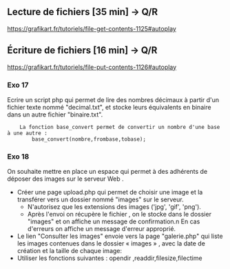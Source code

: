 ## Lecture de fichiers [35 min] -> Q/R

<https://grafikart.fr/tutoriels/file-get-contents-1125#autoplay>

## Écriture de fichiers [16 min] -> Q/R

<https://grafikart.fr/tutoriels/file-put-contents-1126#autoplay>

### Exo 17

Ecrire un script php qui  permet de lire des nombres décimaux à partir d'un fichier texte nommé "decimal.txt",  et stocke leurs équivalents en binaire dans un autre fichier "binaire.txt".

        La fonction base_convert permet de convertir un nombre d'une base à une autre :
            base_convert(nombre,frombase,tobase);

### Exo 18

On souhaite mettre en place un espace qui permet à des adhérents de déposer des images sur le serveur Web .

- Créer une page upload.php qui permet de choisir une image et  la transférer vers un dossier nommé "images"  sur le  serveur.
  - N'autorisez que les extensions des images ('jpg', 'gif', 'png').
  - Après l'envoi on récupère le fichier , on le stocke dans le dossier "images" et on affiche un message de confirmation.n En cas d'erreurs on affiche un message d'erreur approprié.
- Le lien "Consulter les images" envoie vers la page "galerie.php" qui liste les images contenues dans le dossier « images » , avec la date de création et la taille de chaque image:
- Utiliser les fonctions suivantes : opendir ,readdir,filesize,filectime
